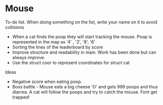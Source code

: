 # Mouse
To-do list.
When doing something on the list, write your name on it to avoid collisions
* When a cat finds the poop they will start tracking the mouse. Poop is represented in the map as '4' , '2', '8', '6'
* Sorting the lines of the leaderboard by score
* Improve structure and readability in main. Work has been done but can always improve.
* Use the struct coor to represent coordinates for struct cat

Ideas
* Negative score when eating poop.
* Boss battle - Mouse eats a big cheese 'O' and gets 999 poops and thus diarrea. A cat will follow the poops and try to catch the mouse. Font get trapped!
